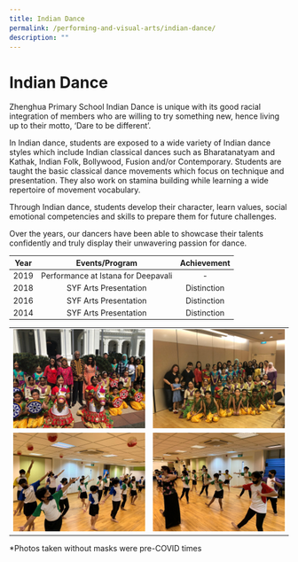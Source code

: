 ```yaml
---
title: Indian Dance
permalink: /performing-and-visual-arts/indian-dance/
description: ""
---
```

# Indian Dance

Zhenghua Primary School Indian Dance is unique with its good racial integration of members who are willing to try something new, hence living up to their motto, ‘Dare to be different’.

In Indian dance, students are exposed to a wide variety of Indian dance styles which include Indian classical dances such as Bharatanatyam and Kathak, Indian Folk, Bollywood, Fusion and/or Contemporary. Students are taught the basic classical dance movements which focus on technique and presentation. They also work on stamina building while learning a wide repertoire of movement vocabulary.

Through Indian dance, students develop their character, learn values, social emotional competencies and skills to prepare them for future challenges.

Over the years, our dancers have been able to showcase their talents confidently and truly display their unwavering passion for dance.

| Year |            Events/Program           | Achievement |
|:----:|:-----------------------------------:|:-----------:|
| 2019 | Performance at Istana for Deepavali |      -      |
| 2018 |        SYF Arts Presentation        | Distinction |
| 2016 |        SYF Arts Presentation        | Distinction |
| 2014 |        SYF Arts Presentation        | Distinction |




|   |   | 
|:-:|:-:|
| ![](/images/ZHPS%20Experience/Performing%20arts/Indian%20Dance_1.jpg)  |   ![](/images/ZHPS%20Experience/Performing%20arts/Indian%20Dance_2.jpg) | 
|   ![](/images/ZHPS%20Experience/Performing%20arts/Indian%20Dance_3.jpg)  |   ![](/images/ZHPS%20Experience/Performing%20arts/Indian%20Dance_4.jpg) | 



\*Photos taken without masks were pre-COVID times